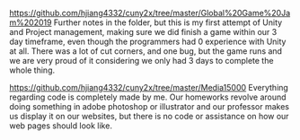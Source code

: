 https://github.com/hjiang4332/cuny2x/tree/master/Global%20Game%20Jam%202019
Further notes in the folder, but this is my first attempt of Unity and Project management, making sure we did finish a game within our 3 day timeframe, even though the programmers had 0 experience with Unity at all. There was a lot of cut corners, and one bug, but the game runs and we are very proud of it considering we only had 3 days to complete the whole thing. 

https://github.com/hjiang4332/cuny2x/tree/master/Media15000
Everything regarding code is completely made by me. Our homeworks revolve around doing something in adobe photoshop or illustrator and our professor makes us display it on our websites, but there is no code or assistance on how our web pages should look like. 
